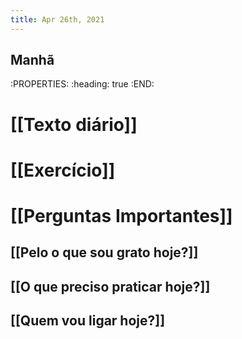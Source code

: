 ```yaml
---
title: Apr 26th, 2021
---
```


## Manhã
:PROPERTIES:
:heading: true
:END:
# [[Texto diário]]
##
# [[Exercício]]
##
# [[Perguntas Importantes]]
## [[Pelo o que sou grato hoje?]]
## [[O que preciso praticar hoje?]]
## [[Quem vou ligar hoje?]]
##
